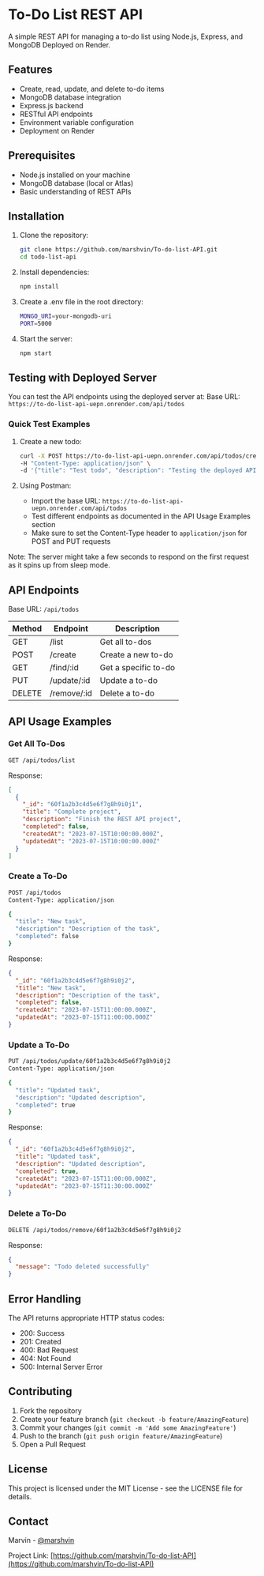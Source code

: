 # To-Do List REST API

A simple REST API for managing a to-do list using Node.js, Express, and MongoDB Deployed on Render.

## Features

- Create, read, update, and delete to-do items
- MongoDB database integration
- Express.js backend
- RESTful API endpoints
- Environment variable configuration
- Deployment on Render

## Prerequisites

- Node.js installed on your machine
- MongoDB database (local or Atlas)
- Basic understanding of REST APIs

## Installation

1. Clone the repository:
   ```bash
   git clone https://github.com/marshvin/To-do-list-API.git
   cd todo-list-api
   ```

2. Install dependencies:
   ```bash
   npm install
   ```

3. Create a .env file in the root directory:
   ```bash
   MONGO_URI=your-mongodb-uri
   PORT=5000
   ```

4. Start the server:
   ```bash
   npm start
   ```

## Testing with Deployed Server

You can test the API endpoints using the deployed server at:
Base URL: `https://to-do-list-api-uepn.onrender.com/api/todos`

### Quick Test Examples


1. Create a new todo:
   ```bash
   curl -X POST https://to-do-list-api-uepn.onrender.com/api/todos/create \
   -H "Content-Type: application/json" \
   -d '{"title": "Test todo", "description": "Testing the deployed API", "completed": false}'
   ```

2. Using Postman:
   - Import the base URL: `https://to-do-list-api-uepn.onrender.com/api/todos`
   - Test different endpoints as documented in the API Usage Examples section
   - Make sure to set the Content-Type header to `application/json` for POST and PUT requests

Note: The server might take a few seconds to respond on the first request as it spins up from sleep mode.

## API Endpoints

Base URL: `/api/todos`

| Method | Endpoint | Description |
|--------|----------|-------------|
| GET    | /list        | Get all to-dos |
| POST   | /create        | Create a new to-do |
| GET    | /find/:id     | Get a specific to-do |
| PUT    | /update/:id     | Update a to-do |
| DELETE | /remove/:id     | Delete a to-do |

## API Usage Examples

### Get All To-Dos
```bash
GET /api/todos/list 
```

Response:
```json
[
  {
    "_id": "60f1a2b3c4d5e6f7g8h9i0j1",
    "title": "Complete project",
    "description": "Finish the REST API project",
    "completed": false,
    "createdAt": "2023-07-15T10:00:00.000Z",
    "updatedAt": "2023-07-15T10:00:00.000Z"
  }
]
```

### Create a To-Do
```bash
POST /api/todos
Content-Type: application/json

{
  "title": "New task",
  "description": "Description of the task",
  "completed": false
}
```

Response:
```json
{
  "_id": "60f1a2b3c4d5e6f7g8h9i0j2",
  "title": "New task",
  "description": "Description of the task",
  "completed": false,
  "createdAt": "2023-07-15T11:00:00.000Z",
  "updatedAt": "2023-07-15T11:00:00.000Z"
}
```

### Update a To-Do
```bash
PUT /api/todos/update/60f1a2b3c4d5e6f7g8h9i0j2
Content-Type: application/json

{
  "title": "Updated task",
  "description": "Updated description",
  "completed": true
}
```

Response:
```json
{
  "_id": "60f1a2b3c4d5e6f7g8h9i0j2",
  "title": "Updated task",
  "description": "Updated description",
  "completed": true,
  "createdAt": "2023-07-15T11:00:00.000Z",
  "updatedAt": "2023-07-15T11:30:00.000Z"
}
```

### Delete a To-Do
```bash
DELETE /api/todos/remove/60f1a2b3c4d5e6f7g8h9i0j2
```

Response:
```json
{
  "message": "Todo deleted successfully"
}
```

## Error Handling

The API returns appropriate HTTP status codes:

- 200: Success
- 201: Created
- 400: Bad Request
- 404: Not Found
- 500: Internal Server Error

## Contributing

1. Fork the repository
2. Create your feature branch (`git checkout -b feature/AmazingFeature`)
3. Commit your changes (`git commit -m 'Add some AmazingFeature'`)
4. Push to the branch (`git push origin feature/AmazingFeature`)
5. Open a Pull Request

## License

This project is licensed under the MIT License - see the LICENSE file for details.

## Contact

Marvin - [@marshvin](https://github.com/marshvin)

Project Link: [https://github.com/marshvin/To-do-list-API](https://github.com/marshvin/To-do-list-API)